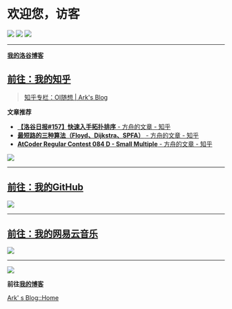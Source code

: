 # 欢迎您，访客
[![](https://cdn.jsdelivr.net/gh/lkpo0v/5n@master/gh/favicon.ico)](https://github.com/MinecraftFuns)
[![](https://cdn.jsdelivr.net/gh/lkpo0v/5n@master/zh/favicon.ico)](https://www.zhihu.com/people/minecraftfuns)
[![](https://cdn.jsdelivr.net/gh/lkpo0v/5n@master/41939.png)](https://ark.blog.luogu.org/)

------------

[**我的洛谷博客**](https://ark.blog.luogu.org/)
## [前往：我的知乎](https://www.zhihu.com/people/minecraftfuns/)
> [知乎专栏：OI随想 | Ark's Blog](https://zhuanlan.zhihu.com/minecraftfuns)

**文章推荐**
* [**【洛谷日报#157】快速入手拓扑排序** - 方舟的文章 - 知乎](
https://zhuanlan.zhihu.com/p/64371720)
* [**最短路的三种算法（Floyd、Dijkstra、SPFA）** - 方舟的文章 - 知乎](
https://zhuanlan.zhihu.com/p/63915218)
* [**AtCoder Regular Contest 084 D - Small Multiple** - 方舟的文章 - 知乎](
https://zhuanlan.zhihu.com/p/63914349)

[![](https://cdn.jsdelivr.net/gh/lkpo0v/5n@master/zhihu-minecraftfuns-800x600.png)](https://www.zhihu.com/people/minecraftfuns/)

------------------

## [前往：我的GitHub](https://github.com/MinecraftFuns)

[![](
https://cdn.jsdelivr.net/gh/lkpo0v/5n@master/github-minecraftfuns.jpg)](https://github.com/MinecraftFuns)

------------------

## [前往：我的网易云音乐](https://music.163.com/#/user/home?id=61964347)

[![](
https://cdn.jsdelivr.net/gh/lkpo0v/5n@master/netease-minecraftfuns.jpg)](https://music.163.com/#/user/home?id=61964347)

------------------

![](https://cdn.jsdelivr.net/gh/lkpo0v/d1n3/ww2.sinaimg.cn/large/005BYqpgly1g01dwo3j72j308c01o080.jpg)

**前往[我的博客](https://vmlankub.github.io/www.arkf.xyz/blog/?src=luogu.org-41939)**

[Ark' s Blog::Home](https://vmlankub.github.io/www.arkf.xyz/?src=luogu.org-41939)
